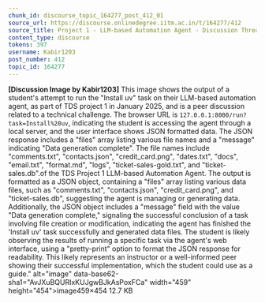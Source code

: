 ```yaml
---
chunk_id: discourse_topic_164277_post_412_01
source_url: https://discourse.onlinedegree.iitm.ac.in/t/164277/412
source_title: Project 1 - LLM-based Automation Agent - Discussion Thread [TDS Jan 2025]
content_type: discourse
tokens: 397
username: Kabir1203
post_number: 412
topic_id: 164277
---
```


**[Discussion Image by Kabir1203]** This image shows the output of a student's attempt to run the "Install uv" task on their LLM-based automation agent, as part of TDS project 1 in January 2025, and is a peer discussion related to a technical challenge. The browser URL is `127.0.0.1:8000/run?task=Install%20uv`, indicating the student is accessing the agent through a local server, and the user interface shows JSON formatted data. The JSON response includes a "files" array listing various file names and a "message" indicating "Data generation complete". The file names include "comments.txt", "contacts.json", "credit_card.png", "dates.txt", "docs", "email.txt", "format.md", "logs", "ticket-sales-gold.txt", and "ticket-sales.db".of the TDS Project 1 LLM-based Automation Agent. The output is formatted as a JSON object, containing a "files" array listing various data files, such as "comments.txt", "contacts.json", "credit_card.png", and "ticket-sales.db", suggesting the agent is managing or generating data. Additionally, the JSON object includes a "message" field with the value "Data generation complete," signaling the successful conclusion of a task involving file creation or modification, indicating the agent has finished the 'Install uv' task successfully and generated data files. The student is likely observing the results of running a specific task via the agent's web interface, using a "pretty-print" option to format the JSON response for readability. This likely represents an instructor or a well-informed peer showing their successful implementation, which the student could use as a guide." alt="image" data-base62-sha1="AvJXuBQURIxKUJgwBJkAsPoxFCa" width="459" height="454">image459×454 12.7 KB
